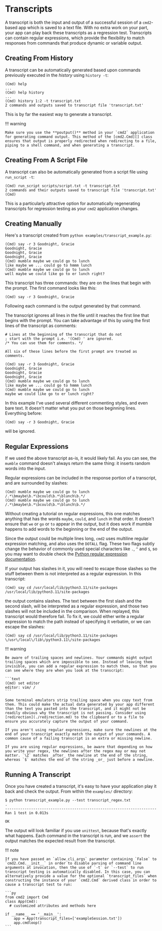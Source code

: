 # Transcripts

A transcript is both the input and output of a successful session of a `cmd2`-based app which is
saved to a text file. With no extra work on your part, your app can play back these transcripts as a
regression test. Transcripts can contain regular expressions, which provide the flexibility to match
responses from commands that produce dynamic or variable output.

## Creating From History

A transcript can be automatically generated based upon commands previously executed in the _history_
using `history -t`:

```text
(Cmd) help
...
(Cmd) help history
...
(Cmd) history 1:2 -t transcript.txt
2 commands and outputs saved to transcript file 'transcript.txt'
```

This is by far the easiest way to generate a transcript.

!!! warning

    Make sure you use the **poutput()** method in your `cmd2` application for generating command output. This method of the [cmd2.Cmd][] class ensures that output is properly redirected when redirecting to a file, piping to a shell command, and when generating a transcript.

## Creating From A Script File

A transcript can also be automatically generated from a script file using `run_script -t`:

```text
(Cmd) run_script scripts/script.txt -t transcript.txt
2 commands and their outputs saved to transcript file 'transcript.txt'
(Cmd)
```

This is a particularly attractive option for automatically regenerating transcripts for regression
testing as your `cmd2` application changes.

## Creating Manually

Here's a transcript created from `python examples/transcript_example.py`:

```text
(Cmd) say -r 3 Goodnight, Gracie
Goodnight, Gracie
Goodnight, Gracie
Goodnight, Gracie
(Cmd) mumble maybe we could go to lunch
like maybe we ... could go to hmmm lunch
(Cmd) mumble maybe we could go to lunch
well maybe we could like go to er lunch right?
```

This transcript has three commands: they are on the lines that begin with the prompt. The first
command looks like this:

```text
(Cmd) say -r 3 Goodnight, Gracie
```

Following each command is the output generated by that command.

The transcript ignores all lines in the file until it reaches the first line that begins with the
prompt. You can take advantage of this by using the first lines of the transcript as comments:

```text
# Lines at the beginning of the transcript that do not
; start with the prompt i.e. '(Cmd) ' are ignored.
/* You can use them for comments. */

All six of these lines before the first prompt are treated as comments.

(Cmd) say -r 3 Goodnight, Gracie
Goodnight, Gracie
Goodnight, Gracie
Goodnight, Gracie
(Cmd) mumble maybe we could go to lunch
like maybe we ... could go to hmmm lunch
(Cmd) mumble maybe we could go to lunch
maybe we could like go to er lunch right?
```

In this example I've used several different commenting styles, and even bare text. It doesn't matter
what you put on those beginning lines. Everything before:

```text
(Cmd) say -r 3 Goodnight, Gracie
```

will be ignored.

## Regular Expressions

If we used the above transcript as-is, it would likely fail. As you can see, the `mumble` command
doesn't always return the same thing: it inserts random words into the input.

Regular expressions can be included in the response portion of a transcript, and are surrounded by
slashes:

```text
(Cmd) mumble maybe we could go to lunch
/.*\bmaybe\b.*\bcould\b.*\blunch\b.*/
(Cmd) mumble maybe we could go to lunch
/.*\bmaybe\b.*\bcould\b.*\blunch\b.*/
```

Without creating a tutorial on regular expressions, this one matches anything that has the words
`maybe`, `could`, and `lunch` in that order. It doesn't ensure that `we` or `go` or `to` appear in
the output, but it does work if mumble happens to add words to the beginning or the end of the
output.

Since the output could be multiple lines long, `cmd2` uses multiline regular expression matching,
and also uses the `DOTALL` flag. These two flags subtly change the behavior of commonly used special
characters like `.`, `^` and `$`, so you may want to double check the
[Python regular expression documentation](https://docs.python.org/3/library/re.html).

If your output has slashes in it, you will need to escape those slashes so the stuff between them is
not interpreted as a regular expression. In this transcript:

```text
(Cmd) say cd /usr/local/lib/python3.11/site-packages
/usr/local/lib/python3.11/site-packages
```

the output contains slashes. The text between the first slash and the second slash, will be
interpreted as a regular expression, and those two slashes will not be included in the comparison.
When replayed, this transcript would therefore fail. To fix it, we could either write a regular
expression to match the path instead of specifying it verbatim, or we can escape the slashes:

```text
(Cmd) say cd /usr/local/lib/python3.11/site-packages
\/usr\/local\/lib\/python3.11\/site-packages
```

!!! warning

    Be aware of trailing spaces and newlines. Your commands might output trailing spaces which are impossible to see. Instead of leaving them invisible, you can add a regular expression to match them, so that you can see where they are when you look at the transcript:

    ```text
    (Cmd) set editor
    editor: vim/ /
    ```

    Some terminal emulators strip trailing space when you copy text from them. This could make the actual data generated by your app different than the text you pasted into the transcript, and it might not be readily obvious why the transcript is not passing. Consider using [redirection](./redirection.md) to the clipboard or to a file to ensure you accurately capture the output of your command.

    If you aren't using regular expressions, make sure the newlines at the end of your transcript exactly match the output of your commands. A common cause of a failing transcript is an extra or missing newline.

    If you are using regular expressions, be aware that depending on how you write your regex, the newlines after the regex may or may not matter. `\Z` matches _after_ the newline at the end of the string, whereas `$` matches the end of the string _or_ just before a newline.

## Running A Transcript

Once you have created a transcript, it's easy to have your application play it back and check the
output. From within the `examples/` directory:

```text
$ python transcript_example.py --test transcript_regex.txt
.
----------------------------------------------------------------------
Ran 1 test in 0.013s

OK
```

The output will look familiar if you use `unittest`, because that's exactly what happens. Each
command in the transcript is run, and we `assert` the output matches the expected result from the
transcript.

!!! note

    If you have passed an `allow_cli_args` parameter containing `False` to `cmd2.Cmd.__init__` in order to disable parsing of command line arguments at invocation, then the use of `-t` or `--test` to run transcript testing is automatically disabled. In this case, you can alternatively provide a value for the optional `transcript_files` when constructing the instance of your `cmd2.Cmd` derived class in order to cause a transcript test to run:

    ```py
    from cmd2 import Cmd
    class App(Cmd):
      # customized attributes and methods here

    if __name__ == '__main__':
        app = App(transcript_files=['exampleSession.txt'])
        app.cmdloop()
    ```
